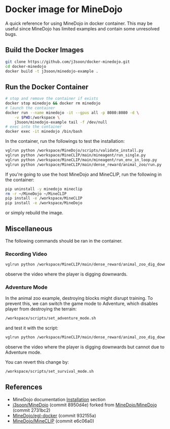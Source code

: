 # Docker image for MineDojo

A quick reference for using MineDojo in docker container. This may be useful since MineDojo has limited examples and contain some unresolved bugs.

## Build the Docker Images

```sh
git clone https://github.com/j3soon/docker-minedojo.git
cd docker-minedojo
docker build -t j3soon/minedojo-example .
```

## Run the Docker Container

```sh
# stop and remove the container if exists
docker stop minedojo && docker rm minedojo
# launch the container
docker run --name minedojo -it --gpus all -p 8080:8080 -d \
    -v $PWD:/workspace \
    j3soon/minedojo-example tail -f /dev/null
# exec into the container
docker exec -it minedojo /bin/bash
```

In the container, run the followings to test the installation:

```sh
vglrun python /workspace/MineDojo/scripts/validate_install.py
vglrun python /workspace/MineCLIP/main/mineagent/run_single.py
vglrun python /workspace/MineCLIP/main/mineagent/run_env_in_loop.py
vglrun python /workspace/MineCLIP/main/dense_reward/animal_zoo/run.py
```

If you're going to use the host MineDojo and MineCLIP, run the following in the container:

```sh
pip uninstall -y minedojo mineclip
rm -r ~/MineDojo ~/MineCLIP
pip install -e /workspace/MineCLIP
pip install -e /workspace/MineDojo
```

or simply rebuild the image.

## Miscellaneous

The following commands should be ran in the container.

### Recording Video

```sh
vglrun python /workspace/MineCLIP/main/dense_reward/animal_zoo_dig_down/run.py
```

observe the video where the player is digging downwards.

### Adventure Mode

In the animal zoo example, destroying blocks might disrupt training. To prevent this, we can switch the game mode to Adventure, which disables player from destroying the terrain:

```sh
/workspace/scripts/set_adventure_mode.sh
```

and test it with the script:

```sh
vglrun python /workspace/MineCLIP/main/dense_reward/animal_zoo_dig_down/run.py
```

observe the video where the player is digging downwards but cannot due to Adventure mode.

You can revert this change by:

```sh
/workspace/scripts/set_survival_mode.sh
```

## References

- MineDojo documentation [Installation](https://docs.minedojo.org/sections/getting_started/install.html) section
- [j3soon/MineDojo](https://github.com/j3soon/MineDojo) (commit 8950d4e) forked from [MineDojo/MineDojo](https://github.com/MineDojo/MineDojo) (commit 2731bc2)
- [MineDojo/egl-docker](https://github.com/MineDojo/egl-docker) (commit 932155a)
- [MineDojo/MineCLIP](https://github.com/MineDojo/MineCLIP) (commit e6c06a0)

